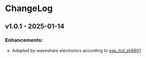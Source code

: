 # ChangeLog

## v1.0.1 - 2025-01-14

### Enhancements:

* Adapted by waveshare electronics according to [esp_lcd_sh8601](https://components.espressif.com/components/espressif/esp_lcd_sh8601)

